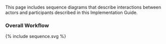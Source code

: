  This page includes sequence diagrams that describe interactions between actors and participants described in this Implementation Guide.
 
<h3 id="overall_workflow">Overall Workflow</h3>
 {% include sequence.svg %}
